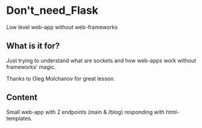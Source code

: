 # Don't_need_Flask
Low level web-app without web-frameworks

## What is it for?
Just trying to understand what are sockets and how web-apps work without frameworks' magic.


Thanks to Oleg Molchanov for great lesson.

## Content
Small web-app with 2 endpoints (main & /blog) responding with html-templates.